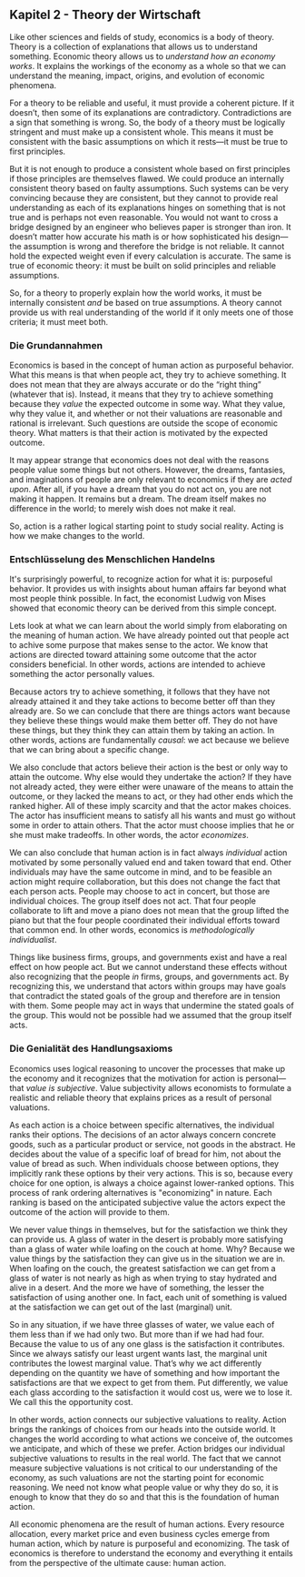 ## Kapitel 2 - Theory der Wirtschaft

<!-- {"para_id": "02_000_0259_4131"} -->

Like other sciences and fields of study, economics is a body of theory. Theory is a collection of explanations that allows us to understand something. Economic theory allows us to *understand how an economy works*. It explains the workings of the economy as a whole so that we can understand the meaning, impact, origins, and evolution of economic phenomena.

<!-- {"para_id": "02_001_2433_7e1f"} -->

For a theory to be reliable and useful, it must provide a coherent picture. If it doesn’t, then some of its explanations are contradictory. Contradictions are a sign that something is wrong. So, the body of a theory must be logically stringent and must make up a consistent whole. This means it must be consistent with the basic assumptions on which it rests—it must be true to first principles.

<!-- {"para_id": "02_002_89e6_804f"} -->

But it is not enough to produce a consistent whole based on first principles if those principles are themselves flawed. We could produce an internally consistent theory based on faulty assumptions. Such systems can be very convincing because they are consistent, but they cannot to provide real understanding as each of its explanations hinges on something that is not true and is perhaps not even reasonable. You would not want to cross a bridge designed by an engineer who believes paper is stronger than iron. It doesn’t matter how accurate his math is or how sophisticated his design—the assumption is wrong and therefore the bridge is not reliable. It cannot hold the expected weight even if every calculation is accurate. The same is true of economic theory: it must be built on solid principles and reliable assumptions.

<!-- {"para_id": "02_003_e40f_2d26"} -->

So, for a theory to properly explain how the world works, it must be internally consistent *and* be based on true assumptions. A theory cannot provide us with real understanding of the world if it only meets one of those criteria; it must meet both.

### Die Grundannahmen

<!-- {"para_id": "02_004_50b9_fe06"} -->

Economics is based in the concept of human action as purposeful behavior. What this means is that when people act, they try to achieve something. It does not mean that they are always accurate or do the “right thing” (whatever that is). Instead, it means that they try to achieve something because they *value* the expected outcome in some way. What they value, why they value it, and whether or not their valuations are reasonable and rational is irrelevant. Such questions are outside the scope of economic theory. What matters is that their action is motivated by the expected outcome.

<!-- {"para_id": "02_005_67af_4c18"} -->

It may appear strange that economics does not deal with the reasons people value some things but not others. However, the dreams, fantasies, and imaginations of people are only relevant to economics if they are *acted upon*. After all, if you have a dream that you do not act on, you are not making it happen. It remains but a dream. The dream itself makes no difference in the world; to merely wish does not make it real.

<!-- {"para_id": "02_006_e637_cfbd"} -->

So, action is a rather logical starting point to study social reality. Acting is how we make changes to the world.

### Entschlüsselung des Menschlichen Handelns

<!-- {"para_id": "02_007_e479_58a1"} -->

It's surprisingly powerful, to recognize action for what it is: purposeful behavior. It provides us with insights about human affairs far beyond what most people think possible. In fact, the economist Ludwig von Mises showed that economic theory can be derived from this simple concept.

<!-- {"para_id": "02_008_2e69_3195"} -->

Lets look at what we can learn about the world simply from elaborating on the meaning of human action. We have already pointed out that people act to achive some purpose that makes sense to the actor. We know that actions are directed toward attaining some outcome that the actor considers beneficial. In other words, actions are intended to achieve something the actor personally values.

<!-- {"para_id": "02_009_19e1_bf5b"} -->

Because actors try to achieve something, it follows that they have not already attained it and they take actions to become better off than they already are. So we can conclude that there are things actors want because they  believe these things would make them better off. They do not have these things, but they think they can attain them by taking an action. In other words, actions are fundamentally *causal*: we act because we believe that we can bring about a specific change.

<!-- {"para_id": "02_010_8894_581f"} -->

We also conclude that actors believe their action is the best or only way to attain the outcome. Why else would they undertake the action? If they have not already acted, they were either were unaware of the means to attain the outcome, or they lacked the means to act, or they had other ends which the ranked higher. All of these imply scarcity and that the actor makes choices. The actor has insufficient means to satisfy all his wants and must go without some in order to attain others. That the actor must choose implies that he or she must make tradeoffs. In other words, the actor *economizes*.

<!-- {"para_id": "02_011_2be8_fee9"} -->

We can also conclude that human action is in fact always *individual* action motivated by some personally valued end and taken toward that end. Other individuals may have the same outcome in mind, and to be feasible an action might require collaboration, but this does not change the fact that each person acts. People may choose to act in concert, but those are individual choices. The group itself does not act. That four people collaborate to lift and move a piano does not mean that the group lifted the piano but that the four people coordinated their individual efforts toward that common end. In other words, economics is *methodologically individualist*.

<!-- {"para_id": "02_012_1186_3e9d"} -->

Things like business firms, groups, and governments exist and have a real effect on how people act. But we cannot understand these effects without also recognizing that the people *in* firms, groups, and governments act. By recognizing this, we understand that actors within groups may have goals that contradict the stated goals of the group and therefore are in tension with them. Some people may act in ways that undermine the stated goals of the group. This would not be possible had we assumed that the group itself acts.

### Die Genialität des Handlungsaxioms

<!-- {"para_id": "02_013_4320_b0d1"} -->

Economics uses logical reasoning to uncover the processes that make up the economy and it recognizes that the motivation for action is personal—that *value is subjective*. Value subjectivity allows economists to formulate a realistic and reliable theory that explains prices as a result of personal valuations.

<!-- {"para_id": "02_014_20c0_af5d"} -->

As each action is a choice between specific alternatives, the individual ranks their options. The decisions of an actor always concern concrete goods, such as a particular product or service, not goods in the abstract. He decides about the value of a specific loaf of bread for him, not about the value of bread as such. When individuals choose between options, they implicitly rank these options by their very actions. This is so, because every choice for one option, is always a choice against lower-ranked options. This process of rank ordering alternatives is "economizing" in nature. Each ranking is based on the anticipated subjective value the actors expect the outcome of the action will provide to them.

<!-- {"para_id": "02_015_fd83_bdbe"} -->

We never value things in themselves, but for the satisfaction we think they can provide us. A glass of water in the desert is probably more satisfying than a glass of water while loafing on the couch at home. Why? Because we value things by the satisfaction they can give us in the situation we are in. When loafing on the couch, the greatest satisfaction we can get from a glass of water is not nearly as high as when trying to stay hydrated and alive in a desert. And the more we have of something, the lesser the satisfaction of using another one. In fact, each unit of something is valued at the satisfaction we can get out of the last (marginal) unit.

<!-- {"para_id": "02_016_8a81_d770"} -->

So in any situation, if we have three glasses of water, we value each of them less than if we had only two. But more than if we had had four. Because the value to us of any one glass is the satisfaction it contributes. Since we always satisfy our least urgent wants last, the marginal unit contributes the lowest marginal value. That’s why we act differently depending on the quantity we have of something and how important the satisfactions are that we expect to get from them. Put differently, we value each glass according to the satisfaction it would cost us, were we to lose it. We call this the opportunity cost.

<!-- {"para_id": "02_017_9705_0a43"} -->

In other words, action connects our subjective valuations to reality. Action brings the rankings of choices from our heads into the outside world. It changes the world according to what actions we conceive of, the outcomes we anticipate, and which of these we prefer. Action bridges our individual subjective valuations to results in the real world. The fact that we cannot measure subjective valuations is not critical to our understanding of the economy, as such valuations are not the starting point for economic reasoning. We need not know what people value or why they do so, it is enough to know that they do so and that this is the foundation of human action.

<!-- {"para_id": "02_018_2487_66ed"} -->

All economic phenomena are the result of human actions. Every resource allocation, every market price and even business cycles emerge from human action, which by nature is purposeful and economizing. The task of economics is therefore to understand the economy and everything it entails from the perspective of the ultimate cause: human action.
